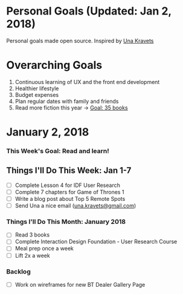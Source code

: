 Personal Goals (Updated: Jan 2, 2018)
==============

Personal goals made open source. Inspired by [Una Kravets](https://una.im/personal-goals-guide/)

# Overarching Goals
1. Continuous learning of UX and the front end development
2. Healthier lifestyle
3. Budget expenses
4. Plan regular dates with family and friends
5. Read more fiction this year -> [Goal: 35 books](https://www.goodreads.com/user_challenges/10348403)

# January 2, 2018

### This Week's Goal: Read and learn!

## Things I'll Do This Week: Jan 1-7
- [ ] Complete Lesson 4 for IDF User Research
- [ ] Complete 7 chapters for Game of Thrones 1
- [ ] Write a blog post about Top 5 Remote Spots
- [ ] Send Una a nice email (una.kravets@gmail.com)

### Things I'll Do This Month: January 2018
- [ ] Read 3 books
- [ ] Complete Interaction Design Foundation - User Research Course
- [ ] Meal prep once a week
- [ ] Lift 2x a week

### Backlog
- [ ] Work on wireframes for new BT Dealer Gallery Page

